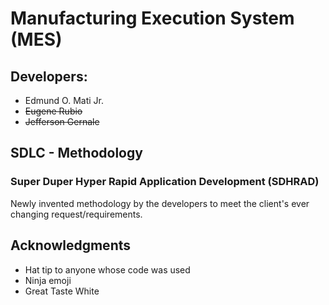 # Manufacturing Execution System (MES)

## Developers:

* Edmund O. Mati Jr.
* ~~Eugene Rubio~~
* ~~Jefferson Gernale~~

## SDLC - Methodology

### Super Duper Hyper Rapid Application Development (SDHRAD)
Newly invented methodology by the developers to meet the client's ever changing request/requirements.
## Acknowledgments

* Hat tip to anyone whose code was used
* Ninja emoji
* Great Taste White
